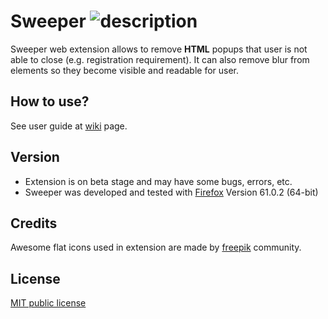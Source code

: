 #  Sweeper ![description](https://raw.githubusercontent.com/shmel3/Sweeper/master/res/x64.png)

Sweeper web extension allows to remove **HTML** popups that user is not able to close (e.g. registration requirement). It can also remove blur from elements so they become visible and readable for user.


## How to use?
See user guide at [wiki](https://github.com/shmel3/Sweeper/wiki/User-guide) page.  

## Version
* Extension is on beta stage and may have some bugs, errors, etc.
* Sweeper was developed and tested with [Firefox](https://www.mozilla.org/en-US/) Version 61.0.2 (64-bit)

## Credits
Awesome flat icons used in extension are made by [freepik](https://ru.freepik.com/) community.  

## License
[MIT public license](https://github.com/shmel3/Sweeper/blob/master/LICENSE)